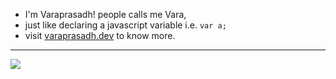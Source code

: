 
- I'm Varaprasadh! people calls me Vara, <br/>
- just like declaring a javascript variable i.e. `var a;`
- visit [varaprasadh.dev](https://varaprasadh.dev) to know more. 
----
![](https://www.mathworks.com/matlabcentral/mlc-downloads/downloads/24df5720-4a7e-4fc2-a622-01101dd09161/4d83af1d-c7d3-4a5d-b3c0-b6b4c2731430/images/screenshot.gif)
